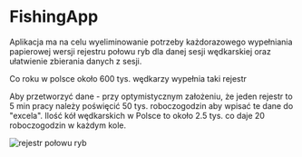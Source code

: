 # FishingApp

Aplikacja ma na celu wyeliminowanie potrzeby każdorazowego wypełniania papierowej wersji rejestru połowu ryb dla danej sesji wędkarskiej oraz ułatwienie zbierania danych z sesji.

Co roku w polsce około 600 tys. wędkarzy wypełnia taki rejestr

Aby przetworzyć dane - przy optymistycznym założeniu, że jeden rejestr to 5 min pracy należy poświęcić 50 tys. roboczogodzin aby wpisać te dane do "excela".
Ilość kół wędkarskich w Polsce to około 2.5 tys. co daje 20 roboczogodzin w każdym kole.

<img src="https://i.imgur.com/jlBH2sz.png" alt="rejestr połowu ryb">
